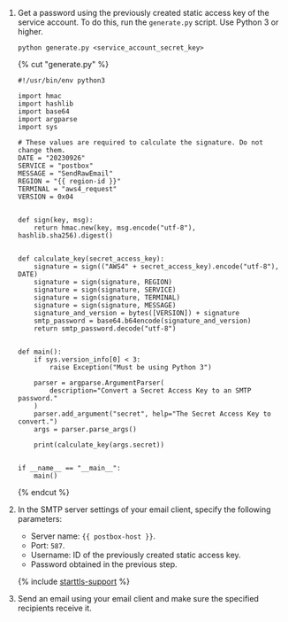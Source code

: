 1. Get a password using the previously created static access key of the service account. To do this, run the `generate.py` script. Use Python 3 or higher.
    ```
    python generate.py <service_account_secret_key>
    ```

    {% cut "generate.py" %}

    ```
    #!/usr/bin/env python3

    import hmac
    import hashlib
    import base64
    import argparse
    import sys

    # These values are required to calculate the signature. Do not change them.
    DATE = "20230926"
    SERVICE = "postbox"
    MESSAGE = "SendRawEmail"
    REGION = "{{ region-id }}"
    TERMINAL = "aws4_request"
    VERSION = 0x04


    def sign(key, msg):
        return hmac.new(key, msg.encode("utf-8"), hashlib.sha256).digest()


    def calculate_key(secret_access_key):
        signature = sign(("AWS4" + secret_access_key).encode("utf-8"), DATE)
        signature = sign(signature, REGION)
        signature = sign(signature, SERVICE)
        signature = sign(signature, TERMINAL)
        signature = sign(signature, MESSAGE)
        signature_and_version = bytes([VERSION]) + signature
        smtp_password = base64.b64encode(signature_and_version)
        return smtp_password.decode("utf-8")


    def main():
        if sys.version_info[0] < 3:
            raise Exception("Must be using Python 3")

        parser = argparse.ArgumentParser(
            description="Convert a Secret Access Key to an SMTP password."
        )
        parser.add_argument("secret", help="The Secret Access Key to convert.")
        args = parser.parse_args()

        print(calculate_key(args.secret))


    if __name__ == "__main__":
        main()
    ```

    {% endcut %}

  1. In the SMTP server settings of your email client, specify the following parameters:
      * Server name: `{{ postbox-host }}`.
      * Port: `587`.
      * Username: ID of the previously created static access key.
      * Password obtained in the previous step.

      {% include [starttls-support](starttls-support.md) %}

  1. Send an email using your email client and make sure the specified recipients receive it.